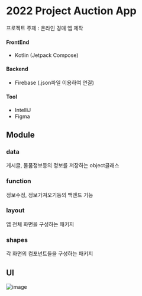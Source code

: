 # 2022 Project Auction App
프로젝트 주제 : 온라인 경매 앱 제작

#### FrontEnd
* Kotlin (Jetpack Compose)

#### Backend
* Firebase (.json파일 이용하여 연결)

#### Tool
* IntelliJ
* Figma

## Module

### data 

게시글, 물품정보등의 정보를 저장하는 object클래스

### function 

정보수정, 정보가져오기등의 백엔드 기능

### layout

앱 전체 화면을 구성하는 패키지

### shapes

각 화면의 컴포넌트들을 구성하는 패키지

## UI

![image](https://github.com/user-attachments/assets/f1b941cf-7c6d-4252-9b0f-902e2af4cfba)


